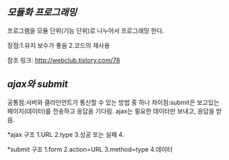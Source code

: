 ##  *모듈화 프로그래밍*

프로그램을 모듈 단위(기능 단위)로 나누어서 프로그래밍 한다.

장점:1.유지 보수가 좋음
     2.코드의 재사용

참조 링크: <http://webclub.tistory.com/78>

## *ajax와 submit*
공통점:서버와 클라인언트가 통신할 수 있는 방법 중 하나
차이점:submit은 보고있는 페이지(데이터)를 전송하고 응답을 기다림.
ajax는 필요한 데이터만 보내고, 응답을 받음.

*ajax 구조
1.URL
2.type
3.성공 또는 실패
4.

*submit 구조 
1.form
2.action=URL
3.method=type
4.데이터
